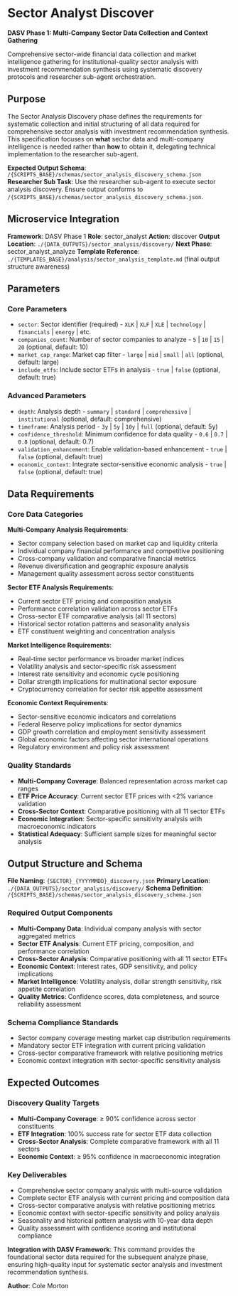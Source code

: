 # Sector Analyst Discover

**DASV Phase 1: Multi-Company Sector Data Collection and Context Gathering**

Comprehensive sector-wide financial data collection and market intelligence gathering for institutional-quality sector analysis with investment recommendation synthesis using systematic discovery protocols and researcher sub-agent orchestration.

## Purpose

The Sector Analysis Discovery phase defines the requirements for systematic collection and initial structuring of all data required for comprehensive sector analysis with investment recommendation synthesis. This specification focuses on **what** sector data and multi-company intelligence is needed rather than **how** to obtain it, delegating technical implementation to the researcher sub-agent.

**Expected Output Schema**: `/{SCRIPTS_BASE}/schemas/sector_analysis_discovery_schema.json`
**Researcher Sub Task**: Use the researcher sub-agent to execute sector analysis discovery. Ensure output conforms to `/{SCRIPTS_BASE}/schemas/sector_analysis_discovery_schema.json`.

## Microservice Integration

**Framework**: DASV Phase 1
**Role**: sector_analyst
**Action**: discover
**Output Location**: `./{DATA_OUTPUTS}/sector_analysis/discovery/`
**Next Phase**: sector_analyst_analyze
**Template Reference**: `./{TEMPLATES_BASE}/analysis/sector_analysis_template.md` (final output structure awareness)

## Parameters

### Core Parameters
- `sector`: Sector identifier (required) - `XLK` | `XLF` | `XLE` | `technology` | `financials` | `energy` | etc.
- `companies_count`: Number of sector companies to analyze - `5` | `10` | `15` | `20` (optional, default: 10)
- `market_cap_range`: Market cap filter - `large` | `mid` | `small` | `all` (optional, default: large)
- `include_etfs`: Include sector ETFs in analysis - `true` | `false` (optional, default: true)

### Advanced Parameters
- `depth`: Analysis depth - `summary` | `standard` | `comprehensive` | `institutional` (optional, default: comprehensive)
- `timeframe`: Analysis period - `3y` | `5y` | `10y` | `full` (optional, default: 5y)
- `confidence_threshold`: Minimum confidence for data quality - `0.6` | `0.7` | `0.8` (optional, default: 0.7)
- `validation_enhancement`: Enable validation-based enhancement - `true` | `false` (optional, default: true)
- `economic_context`: Integrate sector-sensitive economic analysis - `true` | `false` (optional, default: true)

## Data Requirements

### Core Data Categories

**Multi-Company Analysis Requirements**:
- Sector company selection based on market cap and liquidity criteria
- Individual company financial performance and competitive positioning
- Cross-company validation and comparative financial metrics
- Revenue diversification and geographic exposure analysis
- Management quality assessment across sector constituents

**Sector ETF Analysis Requirements**:
- Current sector ETF pricing and composition analysis
- Performance correlation validation across sector ETFs
- Cross-sector ETF comparative analysis (all 11 sectors)
- Historical sector rotation patterns and seasonality analysis
- ETF constituent weighting and concentration analysis

**Market Intelligence Requirements**:
- Real-time sector performance vs broader market indices
- Volatility analysis and sector-specific risk assessment
- Interest rate sensitivity and economic cycle positioning
- Dollar strength implications for multinational sector exposure
- Cryptocurrency correlation for sector risk appetite assessment

**Economic Context Requirements**:
- Sector-sensitive economic indicators and correlations
- Federal Reserve policy implications for sector dynamics
- GDP growth correlation and employment sensitivity assessment
- Global economic factors affecting sector international operations
- Regulatory environment and policy risk assessment

### Quality Standards
- **Multi-Company Coverage**: Balanced representation across market cap ranges
- **ETF Price Accuracy**: Current sector ETF prices with <2% variance validation
- **Cross-Sector Context**: Comparative positioning with all 11 sector ETFs
- **Economic Integration**: Sector-specific sensitivity analysis with macroeconomic indicators
- **Statistical Adequacy**: Sufficient sample sizes for meaningful sector analysis

## Output Structure and Schema

**File Naming**: `{SECTOR}_{YYYYMMDD}_discovery.json`
**Primary Location**: `./{DATA_OUTPUTS}/sector_analysis/discovery/`
**Schema Definition**: `/{SCRIPTS_BASE}/schemas/sector_analysis_discovery_schema.json`

### Required Output Components
- **Multi-Company Data**: Individual company analysis with sector aggregated metrics
- **Sector ETF Analysis**: Current ETF pricing, composition, and performance correlation
- **Cross-Sector Analysis**: Comparative positioning with all 11 sector ETFs
- **Economic Context**: Interest rates, GDP sensitivity, and policy implications
- **Market Intelligence**: Volatility analysis, dollar strength sensitivity, risk appetite correlation
- **Quality Metrics**: Confidence scores, data completeness, and source reliability assessment

### Schema Compliance Standards
- Sector company coverage meeting market cap distribution requirements
- Mandatory sector ETF integration with current pricing validation
- Cross-sector comparative framework with relative positioning metrics
- Economic context integration with sector-specific sensitivity analysis

## Expected Outcomes

### Discovery Quality Targets
- **Multi-Company Coverage**: ≥ 90% confidence across sector constituents
- **ETF Integration**: 100% success rate for sector ETF data collection
- **Cross-Sector Analysis**: Complete comparative framework with all 11 sectors
- **Economic Context**: ≥ 95% confidence in macroeconomic integration

### Key Deliverables
- Comprehensive sector company analysis with multi-source validation
- Complete sector ETF analysis with current pricing and composition data
- Cross-sector comparative analysis with relative positioning metrics
- Economic context with sector-specific sensitivity and policy analysis
- Seasonality and historical pattern analysis with 10-year data depth
- Quality assessment with confidence scoring and institutional compliance

**Integration with DASV Framework**: This command provides the foundational sector data required for the subsequent analyze phase, ensuring high-quality input for systematic sector analysis and investment recommendation synthesis.

**Author**: Cole Morton
